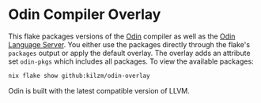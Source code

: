 #  Odin Compiler Overlay
This flake packages versions of the [Odin](https://github.com/odin-lang/Odin) compiler as well as the [Odin Language Server](https://github.com/DanielGavin/ols).
You either use the packages directly through the flake's `packages` output or apply the default overlay.
The overlay adds an attribute set `odin-pkgs` which includes all packages.
To view the available packages:
```bash
nix flake show github:kilzm/odin-overlay
```

Odin is built with the latest compatible version of LLVM.
